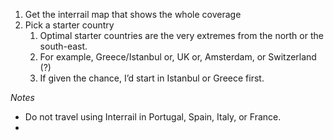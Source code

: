 1. Get the interrail map that shows the whole coverage
2. Pick a starter country
	1. Optimal starter countries are the very extremes from the north or the south-east.
	2. For example, Greece/Istanbul or, UK or, Amsterdam, or Switzerland (?)
	3. If given the chance, I’d start in Istanbul or Greece first.

*Notes*
- Do not travel using Interrail in Portugal, Spain, Italy, or France.
- 